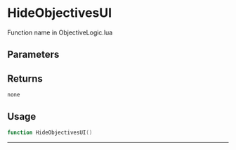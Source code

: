 # HideObjectivesUI
Function name in ObjectiveLogic.lua
## Parameters

## Returns
`none`
## Usage
```lua
function HideObjectivesUI()
```
---
